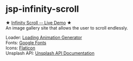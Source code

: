 # jsp-infinity-scroll

★ [Infinity Scroll -- Live Demo](https://yjie28.github.io/jsp-infinity-scroll/) ★ <br />
An image gallery site that allows the user to scroll endlessly.  

Loader: [Loading Animation Generator](https://loading.io/) <br />
Fonts: [Google Fonts](https://fonts.google.com/) <br />
Icons: [Flaticon](https://www.flaticon.com/) <br />
Unsplash API: [Unsplash API Documentation](https://unsplash.com/documentation) <br />
